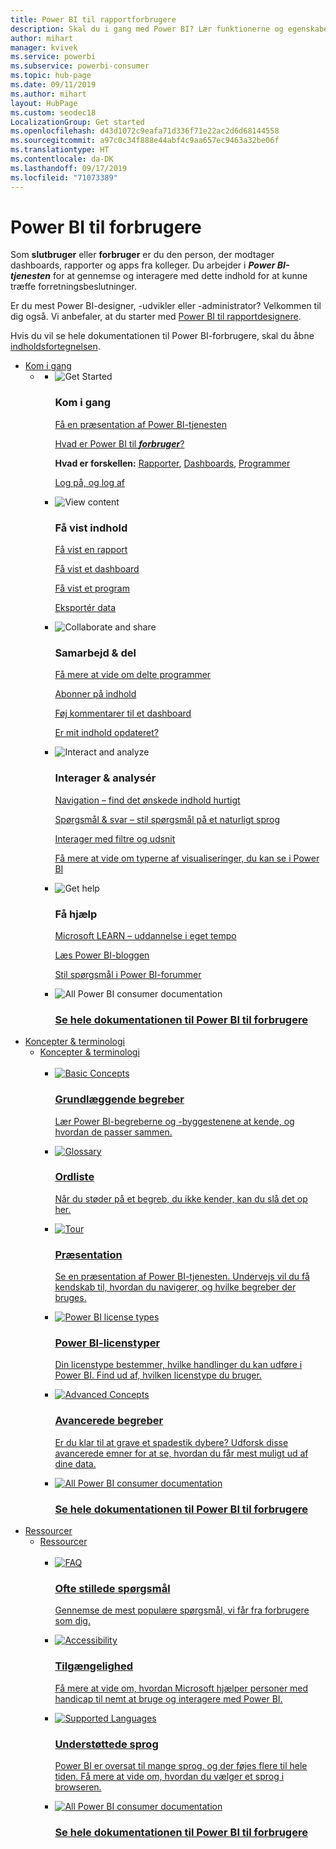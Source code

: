 ```yaml
---
title: Power BI til rapportforbrugere
description: Skal du i gang med Power BI? Lær funktionerne og egenskaberne i Power BI at kende, og se, hvad du kan bruge dem til som forbruger eller slutbruger af Power BI.
author: mihart
manager: kvivek
ms.service: powerbi
ms.subservice: powerbi-consumer
ms.topic: hub-page
ms.date: 09/11/2019
ms.author: mihart
layout: HubPage
ms.custom: seodec18
LocalizationGroup: Get started
ms.openlocfilehash: d43d1072c9eafa71d336f71e22ac2d6d68144558
ms.sourcegitcommit: a97c0c34f888e44abf4c9aa657ec9463a32be06f
ms.translationtype: HT
ms.contentlocale: da-DK
ms.lasthandoff: 09/17/2019
ms.locfileid: "71073389"
---
```

<div id="main" class="v2">
      <div class="container">
            <h1 class="">Power BI til forbrugere</h1>
            <p>Som <b>slutbruger</b> eller <b>forbruger</b> er du den person, der modtager dashboards, rapporter og apps fra kolleger. Du arbejder i <b><i>Power BI-tjenesten</i></b> for at gennemse og interagere med dette indhold for at kunne træffe forretningsbeslutninger.</p>
            <p>Er du mest Power BI-designer, -udvikler eller -administrator? Velkommen til dig også. Vi anbefaler, at du starter med <a href="../power-bi-creator-landing.md">Power BI til rapportdesignere</a>.</p>
            <p>Hvis du vil se hele dokumentationen til Power BI-forbrugere, skal du åbne <a href="end-user-consumer.md">indholdsfortegnelsen</a>.</p>
            <ul class="pivots">
            <li>
                <a href="#get-started" data-linktype="self-bookmark">Kom i gang</a>
                <ul id="get-started" class="cardsF">
                    <li>
                        <a data-default="true" href="#getstarted" data-linktype="self-bookmark"></a>
                        <ul id="getstarted" class="cardsF">
                            <li>
                                <div class="cardSize">
                                    <div class="cardPadding">
                                        <div class="card">
                                            <div class="cardImageOuter">
                                                <div class="cardImage">
                                                    <img alt="Get Started" src="media/end-user-consumer/get-started.svg" data-linktype="relative-path">
                                                </div>
                                            </div>
                                            <div class="cardText">
                                                <h3>Kom i gang</h3>
                                                <p><a href="/power-bi/consumer/end-user-reading-view" data-linktype="absolute-path">Få en præsentation af Power BI-tjenesten</a></p>
                                                <p><a href="/power-bi/consumer/end-user-consumer" data-linktype="absolute-path">Hvad er Power BI til <b><i>forbruger</i></b>?</a></p>
                                                <p><b>Hvad er forskellen:</b> <a href="/power-bi/consumer/end-user-reports" data-linktype="absolute-path">Rapporter</a>, <a href="/power-bi/consumer/end-user-dashboards" data-linktype="absolute-path">Dashboards</a>, <a href="/power-bi/consumer/end-user-apps" data-linktype="absolute-path">Programmer</a></p>
                                                <p><a href="/power-bi/consumer/end-user-sign-in" data-linktype="absolute-path">Log på, og log af</a></p>
                                            </div>
                                        </div>
                                    </div>
                                </div>
                            </li>
                            <li>
                                <div class="cardSize">
                                    <div class="cardPadding">
                                        <div class="card">
                                            <div class="cardImageOuter">
                                                <div class="cardImage">
                                                    <img alt="View content" src="media/end-user-consumer/view-content.svg" data-linktype="relative-path">
                                                </div>
                                            </div>
                                            <div class="cardText">
                                                <h3>Få vist indhold</h3>
                                                <p><a href="/power-bi/consumer/end-user-report-open" data-linktype="absolute-path">Få vist en rapport</a></p>
                                                <p><a href="/power-bi/consumer/end-user-dashboard-open" data-linktype="absolute-path">Få vist et dashboard</a></p>
                                                <p><a href="/power-bi/consumer/end-user-app-view" data-linktype="absolute-path">Få vist et program</a></p>
                                                <p><a href="/power-bi/consumer/end-user-export" data-linktype="absolute-path">Eksportér data</a>
                                            </div>
                                        </div>
                                    </div>
                                </div>
                            </li>
                            <li>
                                <div class="cardSize">
                                    <div class="cardPadding">
                                        <div class="card">
                                            <div class="cardImageOuter">
                                                <div class="cardImage">
                                                    <img alt="Collaborate and share" src="media/end-user-consumer/collaborate-share.svg" data-linktype="relative-path">
                                                </div>
                                            </div>
                                            <div class="cardText">
                                                <h3>Samarbejd &amp; del</h3>
                                                <p><a href="/power-bi/consumer/end-user-apps" data-linktype="absolute-path">Få mere at vide om delte programmer</a></p>
                                                <p><a href="/power-bi/consumer/end-user-subscribe" data-linktype="absolute-path">Abonner på indhold</a></p>
                                                <p><a href="/power-bi/consumer/end-user-comment" data-linktype="absolute-path">Føj kommentarer til et dashboard</a></p>
                                                <p><a href="/power-bi/consumer/end-user-fresh" data-linktype="absolute-path">Er mit indhold opdateret?</a></p>
                                            </div>
                                        </div>
                                    </div>
                                </div>
                            </li>
                            <li>
                                <div class="cardSize">
                                    <div class="cardPadding">
                                        <div class="card">
                                            <div class="cardImageOuter">
                                                <div class="cardImage">
                                                    <img alt="Interact and analyze" src="media/end-user-consumer/interact-analyze.svg" data-linktype="relative-path">
                                                </div>
                                            </div>
                                            <div class="cardText">
                                                <h3>Interager &amp; analysér</h3>
                                                <p><a href="/power-bi/consumer/end-user-experience" data-linktype="absolute-path">Navigation – find det ønskede indhold hurtigt</a></p>
                                                <p><a href="/power-bi/consumer/end-user-q-and-a" data-linktype="absolute-path">Spørgsmål &amp; svar – stil spørgsmål på et naturligt sprog</a></p>
                                                <p><a href="/power-bi/consumer/end-user-report-filter" data-linktype="absolute-path">Interager med filtre og udsnit</a></p>
                                                <p><a href="/power-bi/consumer/end-user-visual-type" data-linktype="absolute-path">Få mere at vide om typerne af visualiseringer, du kan se i Power BI</a></p>
                                            </div>
                                        </div>
                                    </div>
                                </div>
                            </li>
                            <li>
                                <div class="cardSize">
                                    <div class="cardPadding">
                                        <div class="card">
                                            <div class="cardImageOuter">
                                                <div class="cardImage">
                                                    <img alt="Get help" src="media/end-user-consumer/get-help.svg" data-linktype="relative-path">
                                                </div>
                                            </div>
                                            <div class="cardText">
                                                <h3>Få hjælp</h3>
                                            <p><a href="https://docs.microsoft.com/en-us/learn/paths/consume-data-with-power-bi/" data-linktype="absolute-path">Microsoft LEARN – uddannelse i eget tempo</a></p>
                                                <p><a href="https://powerbi.microsoft.com/blog/" data-linktype="absolute-path">Læs Power BI-bloggen</a></p>
                                                <p><a href="http://community.powerbi.com/" data-linktype="absolute-path">Stil spørgsmål i Power BI-forummer</a></p>
                                            </div>
                                        </div>
                                    </div>
                                </div>
                            </li>
                            <li>
                                <div class="cardSize">
                                    <div class="cardPadding">
                                        <div class="card">
                                            <div class="cardImageOuter">
                                                <div class="cardImage">
                                                    <img alt="All Power BI consumer documentation" src="media/end-user-consumer/see-all.svg" data-linktype="relative-path">
                                                </div>
                                            </div>
                                            <div class="cardText">
                                                <a href="end-user-consumer.md" data-linktype="absolute-path">
                                                <h3>Se hele dokumentationen til Power BI til forbrugere</h3></a>
                                            </div>
                                        </div>
                                    </div>
                                </div>
                            </li>
                        </ul>
                    </li>
                </ul>
            </li>
            <li>
                <a href="#concepts-terminology" data-linktype="self-bookmark"> Koncepter &amp; terminologi</a>
                <ul id="concepts-terminology">
                    <li>
                        <a href="#conceptsterminology" data-linktype="self-bookmark"> Koncepter &amp; terminologi</a>
                        <ul id="conceptsterminology" class="cardsC">
                            <br>
                            <li>
                                <a href="/power-bi/consumer/End-user-basic-concepts" data-linktype="absolute-path">
                                    <div class="cardSize">
                                        <div class="cardPadding">
                                            <div class="card">
                                                <div class="cardImageOuter">
                                                    <div class="cardImage bgdAccent1">
                                                        <img src="media/end-user-consumer/basic-concepts.svg" alt="Basic Concepts" data-linktype="relative-path">
                                                    </div>
                                                </div>
                                                <div class="cardText">
                                                    <h3>Grundlæggende begreber</h3>
                                                    <p>Lær Power BI-begreberne og -byggestenene at kende, og hvordan de passer sammen.</p>
                                                </div>
                                            </div>
                                        </div>
                                    </div>
                                </a>
                            </li>
                            <li>
                                <a href="/power-bi/consumer/End-user-glossary" data-linktype="absolute-path">
                                    <div class="cardSize">
                                        <div class="cardPadding">
                                            <div class="card">
                                                <div class="cardImageOuter">
                                                    <div class="cardImage bgdAccent1">
                                                        <img src="media/end-user-consumer/glossary.svg" alt="Glossary" data-linktype="relative-path">
                                                    </div>
                                                </div>
                                                <div class="cardText">
                                                    <h3>Ordliste</h3>
                                                    <p>Når du støder på et begreb, du ikke kender, kan du slå det op her.</p>
                                                </div>
                                            </div>
                                        </div>
                                    </div>
                                </a>
                            </li>
                            <li>
                                <a href="/power-bi/consumer/end-user-experience" data-linktype="absolute-path">
                                    <div class="cardSize">
                                        <div class="cardPadding">
                                            <div class="card">
                                                <div class="cardImageOuter">
                                                    <div class="cardImage bgdAccent1">
                                                        <img src="media/end-user-consumer/tour.svg" alt="Tour" data-linktype="relative-path">
                                                    </div>
                                                </div>
                                                <div class="cardText">
                                                    <h3>Præsentation</h3>
                                                    <p>Se en præsentation af Power BI-tjenesten. Undervejs vil du få kendskab til, hvordan du navigerer, og hvilke begreber der bruges.</p>
                                                </div>
                                            </div>
                                        </div>
                                    </div>
                                </a>
                            </li>
                            <li>
                                <a href="/power-bi/service-admin-licensing-organization" data-linktype="absolute-path">
                                    <div class="cardSize">
                                        <div class="cardPadding">
                                            <div class="card">
                                                <div class="cardImageOuter">
                                                    <div class="cardImage bgdAccent1">
                                                        <img src="media/end-user-consumer/power-bi-license-types.svg" alt="Power BI license types" data-linktype="relative-path">
                                                    </div>
                                                </div>
                                                <div class="cardText">
                                                    <h3>Power BI-licenstyper</h3>
                                                    <p>Din licenstype bestemmer, hvilke handlinger du kan udføre i Power BI. Find ud af, hvilken licenstype du bruger.</p>
                                                </div>
                                            </div>
                                        </div>
                                    </div>
                                </a>
                            </li>
                            <li>
                                <a href="/power-bi/consumer/end-user-featured" data-linktype="absolute-path">
                                    <div class="cardSize">
                                        <div class="cardPadding">
                                            <div class="card">
                                                <div class="cardImageOuter">
                                                    <div class="cardImage bgdAccent1">
                                                        <img src="media/end-user-consumer/advanced-concepts.svg" alt="Advanced Concepts" data-linktype="relative-path">
                                                    </div>
                                                </div>
                                                <div class="cardText">
                                                    <h3>Avancerede begreber</h3>
                                                    <p>Er du klar til at grave et spadestik dybere? Udforsk disse avancerede emner for at se, hvordan du får mest muligt ud af dine data. </p>
                                                </div>
                                            </div>
                                        </div>
                                    </div>
                                </a>
                            </li>
                            <li>
                                <a href="end-user-consumer.md" data-linktype="absolute-path">
                                    <div class="cardSize">
                                        <div class="cardPadding">
                                            <div class="card">
                                                <div class="cardImageOuter">
                                                    <div class="cardImage bgdAccent1">
                                                        <img src="media/end-user-consumer/See_All_400x140.svg" alt="All Power BI consumer documentation" data-linktype="relative-path">
                                                    </div>
                                                </div>
                                                <div class="cardText">
                                                    <h3>Se hele dokumentationen til Power BI til forbrugere</h3>
                                                </div>
                                            </div>
                                        </div>
                                    </div>
                                </a>
                            </li>
                        </ul>
                    </li>
                </ul>
            </li>
            <li>
                <a href="#resources" data-linktype="self-bookmark">Ressourcer</a>
                <ul id="resources">
                    <li>
                        <a href="#resources" data-linktype="self-bookmark">Ressourcer</a>
                        <ul id="resources" class="cardsC">
                            <br>
                            <li>
                                <a href="/power-bi/consumer/end-user-faq" data-linktype="absolute-path">
                                    <div class="cardSize">
                                        <div class="cardPadding">
                                            <div class="card">
                                                <div class="cardImageOuter">
                                                    <div class="cardImage bgdAccent1">
                                                        <img src="media/end-user-consumer/faq.svg" alt="FAQ" data-linktype="relative-path">
                                                    </div>
                                                </div>
                                                <div class="cardText">
                                                    <h3>Ofte stillede spørgsmål</h3>
                                                    <p>Gennemse de mest populære spørgsmål, vi får fra forbrugere som dig.</p>
                                                </div>
                                            </div>
                                        </div>
                                    </div>
                                </a>
                            </li>
                            <li>
                                <a href="/power-bi/desktop-accessibility" data-linktype="absolute-path">
                                    <div class="cardSize">
                                        <div class="cardPadding">
                                            <div class="card">
                                                <div class="cardImageOuter">
                                                    <div class="cardImage bgdAccent1">
                                                        <img src="media/end-user-consumer/accessibility.svg" alt="Accessibility" data-linktype="relative-path">
                                                    </div>
                                                </div>
                                                <div class="cardText">
                                                    <h3>Tilgængelighed</h3>
                                                    <p>Få mere at vide om, hvordan Microsoft hjælper personer med handicap til nemt at bruge og interagere med Power BI. </p>
                                                </div>
                                            </div>
                                        </div>
                                    </div>
                                </a>
                            </li>
                            <li>
                                <a href="/power-bi/supported-languages-countries-regions" data-linktype="absolute-path">
                                    <div class="cardSize">
                                        <div class="cardPadding">
                                            <div class="card">
                                                <div class="cardImageOuter">
                                                    <div class="cardImage bgdAccent1">
                                                        <img src="media/end-user-consumer/supported-languages.svg" alt="Supported Languages" data-linktype="relative-path">
                                                    </div>
                                                </div>
                                                <div class="cardText">
                                                    <h3>Understøttede sprog</h3>
                                                    <p>Power BI er oversat til mange sprog, og der føjes flere til hele tiden. Få mere at vide om, hvordan du vælger et sprog i browseren. </p>
                                                </div>
                                            </div>
                                        </div>
                                    </div>
                                </a>
                            </li>
                            <li>
                                <a href="end-user-consumer.md" data-linktype="absolute-path">
                                    <div class="cardSize">
                                        <div class="cardPadding">
                                            <div class="card">
                                                <div class="cardImageOuter">
                                                    <div class="cardImage bgdAccent1">
                                                        <img src="media/end-user-consumer/See_All_400x140.svg" alt="All Power BI consumer documentation" data-linktype="relative-path">
                                                    </div>
                                                </div>
                                                <div class="cardText">
                                                    <h3>Se hele dokumentationen til Power BI til forbrugere</h3>
                                                </div>
                                            </div>
                                        </div>
                                    </div>
                                </a>
                            </li>
                        </ul>
                    </li>
                </ul>
            </li>
            </ul> 
      </div>
</div>
